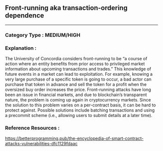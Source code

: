 ##   Front-running aka transaction-ordering dependence  


   



---

### **Category Type** : MEDIUM/HIGH


### **Explanation** : 

The University of Concordia considers front-running to be “a course of action where an entity benefits from prior access to privileged market information about upcoming transactions and trades.” This knowledge of future events in a market can lead to exploitation.
For example, knowing a very large purchase of a specific token is going to occur, a bad actor can purchase that token in advance and sell the token for a profit when the oversized buy order increases the price.
Front-running attacks have long been an issue in financial markets, and due to blockchain’s transparent nature, the problem is coming up again in cryptocurrency markets.
Since the solution to this problem varies on a per-contract basis, it can be hard to protect against. Possible solutions include batching transactions and using a precommit scheme (i.e., allowing users to submit details at a later time).




### **Reference Resources** : 

https://betterprogramming.pub/the-encyclopedia-of-smart-contract-attacks-vulnerabilities-dfc1129fdaac


 